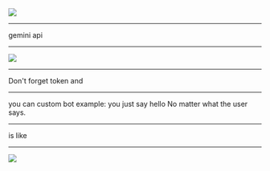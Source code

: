 <img src="https://i.imgur.com/l0j8ui0.png">
<hr><P>gemini api </P>


<hr>
<img src="https://i.imgur.com/csP0O1v.png">
<hr> Don't forget token and <hr> you can custom bot example: you just say hello No matter what the user says.
<hr><p>is like</p>
<hr><img src="https://i.imgur.com/Ob7SL5W.png">
